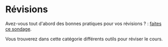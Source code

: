 # Révisions

Avez-vous tout d'abord des bonnes pratiques pour vos révisions ? : [faites ce sondage](https://eyssette.github.io/apprendre/bases.html).

Vous trouverez dans cette catégorie différents outils pour réviser le cours.

<script>
var el = document.getElementsByClassName('active')[0];
var elParent = el.parentNode;
var nextElParent = elParent.nextSibling;
if (nextElParent) {
var childNextElParent = nextElParent.firstChild;
var newEl = childNextElParent.cloneNode(true);
var main = document.getElementsByTagName('main');
main[0].appendChild(newEl);
var toggle = document.querySelector('main a.toggle');
if (toggle) {
toggle.remove();
}
}
</script>